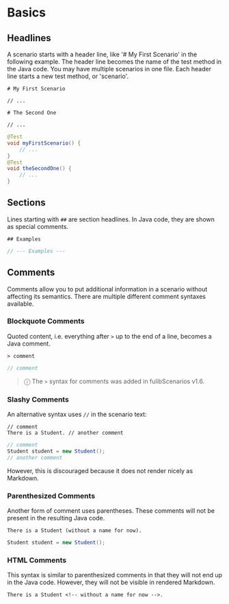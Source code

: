 # Basics

## Headlines

A scenario starts with a header line, like '\# My First Scenario' in the following example.
The header line becomes the name of the test method in the Java code.
You may have multiple scenarios in one file.
Each header line starts a new test method, or 'scenario'.

```scenario
# My First Scenario

// ...

# The Second One

// ...
```

```java
@Test
void myFirstScenario() {
    // ...
}
@Test
void theSecondOne() {
    // ...
}
```

## Sections

Lines starting with `##` are section headlines.
In Java code, they are shown as special comments.

```scenario
## Examples
```

```java
// --- Examples ---
```

## Comments

Comments allow you to put additional information in a scenario without affecting its semantics.
There are multiple different comment syntaxes available.

### Blockquote Comments

Quoted content, i.e. everything after `>` up to the end of a line, becomes a Java comment.

```scenario
> comment
```

```java
// comment
```

> ⓘ The `>` syntax for comments was added in fulibScenarios v1.6.

### Slashy Comments

An alternative syntax uses `//` in the scenario text:

```scenario
// comment
There is a Student. // another comment
```

```java
// comment
Student student = new Student();
// another comment
```

However, this is discouraged because it does not render nicely as Markdown.

### Parenthesized Comments

Another form of comment uses parentheses.
These comments will not be present in the resulting Java code.

```scenario
There is a Student (without a name for now).
```

```java
Student student = new Student();
```

### HTML Comments

This syntax is similar to parenthesized comments in that they will not end up in the Java code.
However, they will not be visible in rendered Markdown.

```scenario
There is a Student <!-- without a name for now -->.
```
